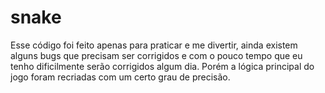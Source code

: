 # snake
Esse código foi feito apenas para praticar e me divertir, ainda existem alguns bugs que precisam ser corrigidos 
e com o pouco tempo que eu tenho dificilmente serão corrigidos algum dia. Porém a lógica principal do jogo foram
recriadas com um certo grau de precisão.
